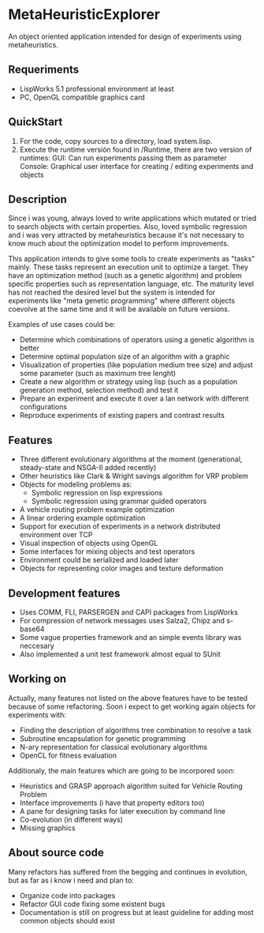 MetaHeuristicExplorer
=====================

An object oriented application intended for design of experiments using metaheuristics. 

Requeriments
------------
- LispWorks 5.1 professional environment at least
- PC, OpenGL compatible graphics card

QuickStart
----------
1. For the code, copy sources to a directory, load system.lisp.
2. Execute the runtime versión found in /Runtime, there are two version of runtimes:
     GUI: Can run experiments passing them as parameter
     Console: Graphical user interface for creating / editing experiments and objects

Description
-----------
  Since i was young, always loved to write applications which mutated or tried to search objects with certain properties. Also, loved symbolic regression and i was very attracted by metaheuristics because it's not necessary to know much about the optimization model to perform improvements. 

  This application intends to give some tools to create experiments as "tasks" mainly. These tasks represent an execution unit to optimize a target. They have an optimization method (such as a genetic algorithm) and problem specific properties such as representation language, etc. The maturity level has not reached the desired level but the system is intended for experiments like "meta genetic programming" where different objects coevolve at the same time and it will be available on future versions.

Examples of use cases could be:
- Determine which combinations of operators using a genetic algorithm is better
- Determine optimal population size of an algorithm with a graphic
- Visualization of properties (like population medium tree size) and adjust some parameter (such as maximum tree lenght)
- Create a new algorithm or strategy using lisp (such as a population generation method, selection method) and test it
- Prepare an experiment and execute it over a lan network with different configurations
- Reproduce experiments of existing papers and contrast results

Features
--------
- Three different evolutionary algorithms at the moment (generational, steady-state and NSGA-II added recently)
- Other heuristics like Clark & Wright savings algorithm for VRP problem
- Objects for modeling problems as:
	- Symbolic regression on lisp expressions
	- Symbolic regression using grammar guided operators
- A vehicle routing problem example optimization
- A linear ordering example optimization
- Support for execution of experiments in a network distributed environment over TCP
- Visual inspection of objects using OpenGL
- Some interfaces for mixing objects and test operators
- Environment could be serialized and loaded later
- Objects for representing color images and texture deformation

Development features
--------------------
- Uses COMM, FLI, PARSERGEN and CAPI packages from LispWorks
- For compression of network messages uses Salza2, Chipz and s-base64
- Some vague properties framework and an simple events library was neccesary
- Also implemented a unit test framework almost equal to SUnit

Working on
----------
Actually, many features not listed on the above features have to be tested because of some refactoring. Soon i expect to get  working again objects for experiments with:

- Finding the description of algorithms tree combination to resolve a task
- Subroutine encapsulation for genetic programming
- N-ary representation for classical evolutionary algorithms
- OpenCL for fitness evaluation

Additionaly, the main features which are going to be incorpored soon:

- Heuristics and GRASP approach algorithm suited for Vehicle Routing Problem
- Interface improvements (i have that property editors too)
- A pane for designing tasks for later execution by command line
- Co-evolution (in different ways)
- Missing graphics

About source code
-----------------
Many refactors has suffered from the begging and continues in evolution, but as far as i know i need and plan to:

- Organize code into packages
- Refactor GUI code fixing some existent bugs
- Documentation is still on progress but at least guideline for adding most common objects should exist

